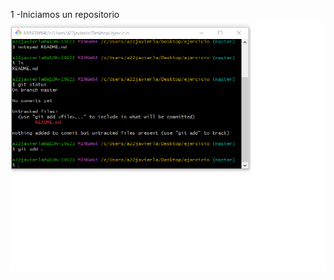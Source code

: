 1 -Iniciamos un repositorio
![primeracaptura](https://github.com/javierlago/ejercicioGit/blob/master/imagenes/primercommit.png)
